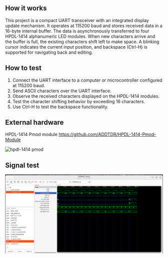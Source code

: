 <!---

This file is used to generate your project datasheet. Please fill in the information below and delete any unused
sections.

You can also include images in this folder and reference them in the markdown. Each image must be less than
512 kb in size, and the combined size of all images must be less than 1 MB.
-->

## How it works

This project is a compact UART transceiver with an integrated display update mechanism. It operates at 115200 baud and stores received data in a 16-byte internal buffer. 
The data is asynchronously transferred to four HPDL-1414 alphanumeric LED modules. When new characters arrive and the buffer is full, the existing characters shift left to make space. A blinking cursor indicates the current input position, and backspace (Ctrl-H) is supported for navigating back and  editing.

## How to test

1. Connect the UART interface to a computer or microcontroller configured at 115200 baud.
2. Send ASCII characters over the UART interface.
3. Observe the received characters displayed on the HPDL-1414 modules.
4. Test the character shifting behavior by exceeding 16 characters.
5. Use Ctrl-H to test the backspace functionality.


## External hardware

HPDL-1414 Pmod module 
https://github.com/ADDTDR/HPDL-1414-Pmod-Module


![hpdl-1414 pmod](img/image.png)


## Signal test 
![alt text](<img/Screenshot from 2025-02-26 22-02-32.png>)